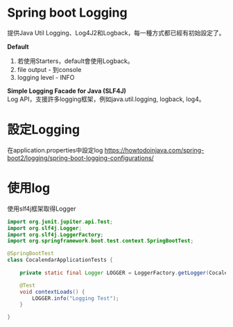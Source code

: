 # Spring boot Logging
提供Java Util Logging、Log4J2和Logback，每一種方式都已經有初始設定了。  

**Default**  
1. 若使用Starters，default會使用Logback。
2. file output - 到console
3. logging level - INFO

**Simple Logging Facade for Java (SLF4J)**  
Log API，支援許多logging框架，例如java.util.logging, logback, log4。

# 設定Logging
在application.properties中設定log
https://howtodoinjava.com/spring-boot2/logging/spring-boot-logging-configurations/

# 使用log
使用slf4j框架取得Logger
```java
import org.junit.jupiter.api.Test;
import org.slf4j.Logger;
import org.slf4j.LoggerFactory;
import org.springframework.boot.test.context.SpringBootTest;

@SpringBootTest
class CocalendarApplicationTests {
	
	private static final Logger LOGGER = LoggerFactory.getLogger(CocalendarApplicationTests.class);

	@Test
	void contextLoads() {
		LOGGER.info("Logging Test");
	}

}
```